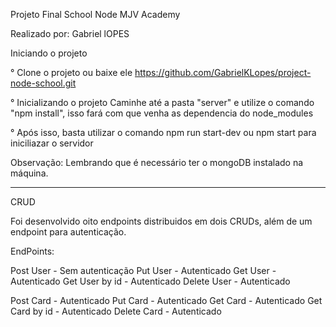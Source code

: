 Projeto Final School Node MJV Academy

Realizado por: Gabriel lOPES



Iniciando o projeto

° Clone o projeto ou baixe ele
https://github.com/GabrielKLopes/project-node-school.git

° Inicializando o projeto
Caminhe até a pasta "server" e utilize o comando "npm install", isso fará com que venha as dependencia do node_modules

° Após isso, basta utilizar o comando npm run start-dev ou npm start para iniciliazar o servidor

Observação: Lembrando que é necessário ter o mongoDB instalado na máquina.


--------------------------------------------------------------------------------------------------------------------------------------------------------------------------

CRUD
 
Foi desenvolvido oito endpoints distribuidos em dois CRUDs, além de um endpoint para autenticação.

EndPoints:

Post User - Sem autenticação
Put User - Autenticado
Get User - Autenticado
Get User by id - Autenticado
Delete User - Autenticado


Post Card - Autenticado
Put Card - Autenticado
Get Card - Autenticado
Get Card by id - Autenticado
Delete Card - Autenticado






 
